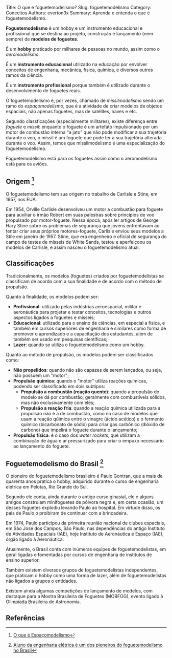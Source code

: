 Title: O que é foguetemodelismo?
Slug: foguetemodelismo
Category: Conceitos
Authors: everton3x
Summary: Aprenda e entenda o que é foguetemodelismo.

**Foguetemodelismo** é um hobby e um instrumento educacional e profissional que se destina ao projeto, construção e lançamento (nem sempre) de **modelos de foguetes**.

É um **hobby** praticado por milhares de pessoas no mundo, assim como o *aeromodelismo*.

É um **instrumento educacional** utilizado na educação por envolver conceitos de engenharia, mecânica, física, química, e diversos outros ramos da ciência.

É um **instrumento profissional** porque também é utilizado durante o desenvolvimento de foguetes reais.

O foguetemodelismo é, por vezes, chamado de *missilmodelismo* sendo um ramo do *espaçomodelismo*, que é a atividade de criar modelos de objetos espaciais, não apenas foguetes, mas de satélites, naves e etc.

Segundo classficações (especialmente militares), existe diferença entre *foguete* e *míssil*: enquanto o foguete é um artefato impulsionado por um motor de combustão interna "a jato" que não pode modificar a sua trajetória durante o voo, o míssil é um foguete que pode ter a sua trajetória alterada durante o voo. Assim, temos que missilmodelismo é uma especialização do foguetemodelismo.

Foguetemodelismo está para os foguetes assim como o aeromodelismo está para os aviões.

## Origem [^1]
O foguetemodelismo tem sua origem no trabalho de Carlisle e Stine, em 1957, nos EUA.

Em 1954, Orville Carlisle desenvolveu um motor a combustão para foguete para auxiliar o irmão Robert em suas palestras sobre princípios de voo propulsado por motor-foguete. Nessa época, após ler artigos de George Hary Stine sobre os problemas de segurança que jovens enfrentavam ao tentar criar seus próprios motores-foguete, Carlisle enviou seus modelos a Stile em janeiro de 1957. Stine, que era engenheiro e oficial de segurança do campo de testes de mísseis de White Sands, testou e aperfeiçoou os modelos de Carlisle, e assim nasceu o foguetemodelismo atual.

## Classificações

Tradicionalmente, os modelos (foguetes) criados por foguetemodelistas se classificam de acordo com a sua finalidade e de acordo com o método de propulsão.

Quanto à finalidade, os modelos podem ser:

- **Profissional**: utilizado pelas indústrias aeroespacial, militar e aeronáutica para projetar e testar conceitos, tecnologias e outros aspectos ligados a foguetes e mísseis;
- **Educacional**: utilizado para o ensino de ciências, em especial a física, e também em cursos superiores de engenharia e similares como forma de promover o aprendizado e a capacitação dos estudantes, além de também ser usado em pesquisas científicas;
- **Lazer**: quando se utiliza o foguetemodelismo como um hobby.

Quanto ao método de propulsão, os modelos podem ser classificados como:

- **Não propelidos**: quando não são capazes de serem lançados, ou seja, não possuem um "motor";
- **Propulsão química**: quando o "motor" utiliza reações químicas, podendo ser classificado em dois subtipos:
    * **Propulsão a combustão (reação quente)**: quando a propulsão do modelo se dá por combustão, geralmente com combustíveis sólidos, mas não exclusivamente com eles;
    * **Propulsão a reação fria**: quando a reação química utilizada para a propulsão não é a de combustão, como no caso de modelos que usam a reação qúimica entre o vinagre (ácido acético) e o fermento químico (bicarbonato de sódio) para criar gas carbônico (dióxido de carbono) que impelirá o foguete durante o lançamento;
- **Propulsão física**: é o caso dos *water rockets*, que utilizam a combinação de água e ar pressurizado para criar o empuxo necessário ao lançamento do foguete.

## Foguetemodelismo do Brasil [^2]
O pioneiro do foguetemodelismo brasileiro é Paulo Gontran, que a mais de quarenta anos pratica o hobby, adquirido durante o curso de engenharia elétrica em Pelotas, Rio Grande do Sul.

Segundo ele conta, ainda durante o antigo curso ginasial, ele e alguns amigos construiam minifoguetes de pólvora negra e, em certa ocasião, um desses foguetes explodiu levando Paulo ao hospital. Em virtude disso, os pais de Paulo o proibiram de continuar com a brincadeira.

Em 1974, Paulo participou da primeira reunião nacional de clubes espaciais, em São José dos Campos, São Paulo, nas dependências do antigo Instituto de Atividades Espaciais (IAE), hoje Instituto de Aeronáutica e Espaço (IAE), órgão ligado à Aeronáutica.

Atualmente, o Brasil conta com inúmeras equipes de foguetemodelistas, em geral ligadas e fomentadas por cursos de engenharia de institutos de ensino superior.

Também existem diversos grupos de foguetemodelistas independentes, que praticam o hobby como uma forma de lazer, além de foguetemodelistas não ligados a grupos o entidades.

Existem ainda algumas competições de lançamento de modelos, com destaque para a Mostra Brasileira de Foguetes (MOBFOG), evento ligado à Olimpíada Brasileira de Astronomia.

## Referências
[^1]: [O que é Espaçomodelismo](http://www.minifoguete.com.br/definica.htm)
[^2]: [Aluno da engenharia elétrica é um dos pioneiros do foguetemodelismo no Brasil](http://pelotas.ifsul.edu.br/noticias/aluno-da-engenharia-eletrica-e-um-dos-pioneiros-do-foguetemodelismo-no-brasil)
